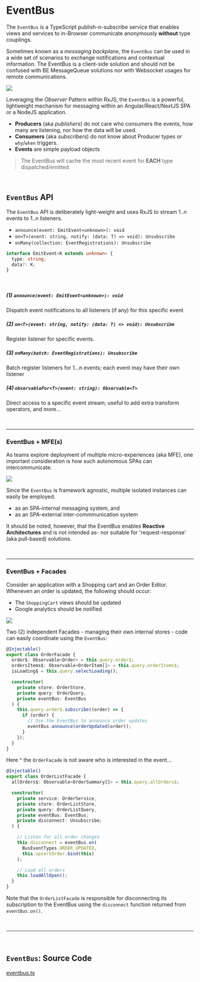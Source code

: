 # EventBus

The `EventBus` is a TypeScript publish-n-subscribe service that enables views and services to in-Browser communicate anonymously **without** type couplings.

Sometimes known as a _messaging backplane_, the `EventBus` can be used in a wide set of scenarios to exchange notifications and contextual information. The EventBus is a client-side solution and should not be confused with BE MessageQueue solutions nor with Websocket usages for remote communications.

[![](https://i.imgur.com/5UeHUgj.png)](https://i.imgur.com/5UeHUgj.png)

Leveraging the _Observer_ Pattern within RxJS, the `EventBus` is a powerful, lightweight mechanism for messaging within an Angular/React/NextJS SPA or a NodeJS application.

- **Producers** (aka _publishers_) do not care who consumers the events, how many are listening, nor how the data will be used.
- **Consumers** (aka _subscribers_) do not know about Producer types or `why`/`when` triggers.
- **Events** are simple payload objects

> The EventBus will cache the most recent event for **EACH** type dispatched/emitted.

<br/>

## `EventBus` API

The `EventBus` API is deliberately light-weight and uses RxJS to stream 1..n events to 1..n listeners.

- `announce(event: EmitEvent<unknown>): void`
- `on<T>(event: string, notify: (data: T) => void): Unsubscribe`
- `onMany(collection: EventRegistrations): Unsubscribe`

```ts
interface EmitEvent<K extends unknown> {
  type: string;
  data?: K;
}
```

<br/>

##### (1) `announce(event: EmitEvent<unknown>): void`

Dispatch event notifications to all listeners (if any) for this specific event

##### (2) `on<T>(event: string, notify: (data: T) => void): Unsubscribe`

Register listener for specific events.

##### (3) `onMany(batch: EventRegistrations): Unsubscribe`

Batch register listeners for 1...n events; each event may have their own listener

##### (4) `observableFor<T>(event: string): Observable<T>`

Direct access to a specific event stream; useful to add extra transform operators, and more...

<br/>

---

### EventBus + MFE(s)

As teams explore deployment of multiple micro-experiences (aka MFE), one important consideration is how such autonomous SPAs can intercommunicate.

![](https://i.imgur.com/2DteM81.png)

Since the `EventBus` is framework agnostic, multiple isolated instances can easily be employed.

- as an SPA-internal messaging system, and
- as an SPA-external inter-commmunication system

It should be noted, however, that the EventBus enables **Reactive Architectures** and is not intended as- nor suitable for 'request-response' (aka pull-based) solutions.

<br/>

---

### EventBus + Facades

Consider an application with a Shopping cart and an Order Editor. Wheneven an
order is updated, the following should occur:

- The `ShoppingCart` views should be updated
- Google analytics should be notified

[![](https://i.imgur.com/AMMsRqs.png)](https://i.imgur.com/AMMsRqs.png)

Two (2) independent Facades - managing their own internal stores - code can easily coordinate using the `EventBus`:

```ts
@Injectable()
export class OrderFacade {
  order$: Observable<Order> = this.query.order$;
  ordersItems$: Observable<OrderItem[]> = this.query.orderItems$;
  isLoading$ = this.query.selectLoading();

  constructor(
    private store: OrderStore,
    private query: OrderQuery,
    private eventBus: EventBus
  ) {
    this.query.order$.subscribe((order) => {
      if (order) {
        // Use the EventBus to announce order updates
        eventBus.announce(orderUpdated(order));
      }
    });
  }
}
```

Here ^ the `OrderFacade` is not aware who is interested in the event...

```ts
@Injectable()
export class OrderListFacade {
  allOrders$: Observable<OrderSummary[]> = this.query.allOrders$;

  constructor(
    private service: OrderService,
    private store: OrderListStore,
    private query: OrderListQuery,
    private eventBus: EventBus;
    private disconnect: Unsubscribe;
  ) {

    // Listen for all order changes
    this.disconnect = eventBus.on(
      BusEventTypes.ORDER_UPDATED,
      this.upsertOrder.bind(this)
    );

    // Load all orders
    this.loadAllOpen();
  }
}
```

Note that the `OrderListFacade` is responsible for disconnecting its subscription to the EventBus using the `disconnect` function returned from `eventBus.on()`.

<br/>

---

<br/>

## `EventBus`: Source Code

[eventbus.ts](./eventbus.ts)
